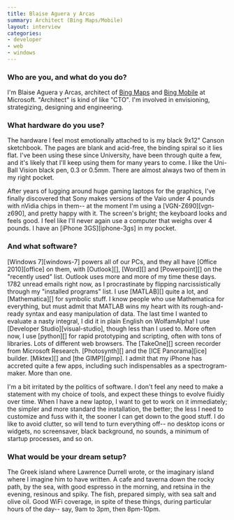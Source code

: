 ```yaml
---
title: Blaise Aguera y Arcas
summary: Architect (Bing Maps/Mobile)
layout: interview
categories:
- developer
- web
- windows
---
```


### Who are you, and what do you do?

I'm Blaise Aguera y Arcas, architect of [Bing Maps](http://www.bing.com/ "Microsoft's search engine.") and [Bing Mobile](http://www.discoverbing.com/mobile/ "The mobile version of Bing.") at Microsoft. "Architect" is kind of like "CTO". I'm involved in envisioning, strategizing, designing and engineering.

### What hardware do you use?

The hardware I feel most emotionally attached to is my black 9x12" Canson sketchbook. The pages are blank and acid-free, the binding spiral so it lies flat. I've been using these since University, have been through quite a few, and it's likely that I'll keep using them for many years to come. I like the Uni-Ball Vision black pen, 0.3 or 0.5mm. There are almost always two of them in my right pocket.

After years of lugging around huge gaming laptops for the graphics, I've finally discovered that Sony makes versions of the Vaio under 4 pounds with nVidia chips in them-- at the moment I'm using a [VGN-Z690][vgn-z690], and pretty happy with it. The screen's bright; the keyboard looks and feels good. I feel like I'll never again use a computer that weighs over 4 pounds. I have an [iPhone 3GS][iphone-3gs] in my pocket.

### And what software?

[Windows 7][windows-7] powers all of our PCs, and they all have [Office 2010][office] on them, with [Outlook][], [Word][] and [Powerpoint][] on the "recently used" list. Outlook uses more and more of my time these days. 1782 unread emails right now, as I procrastinate by flipping narcissistically through my "installed programs" list. I use [MATLAB][] quite a lot, and [Mathematica][] for symbolic stuff. I know people who use Mathematica for everything, but must admit that MATLAB wins my heart with its rough-and-ready syntax and easy manipulation of data. The last time I wanted to evaluate a nasty integral, I did it in plain English on WolfamAlpha! I use [Developer Studio][visual-studio], though less than I used to. More often now, I use [python][] for rapid prototyping and scripting, often with tons of libraries. Lots of different web browsers. The [TakeOne][] screen recorder from Microsoft Research. [Photosynth][] and the [ICE Panorama][ice] builder. [Miktex][] and [the GIMP][gimp]. I admit that my iPhone has accreted quite a few apps, including such indispensables as a spectrogram-maker. More than one.

I'm a bit irritated by the politics of software. I don't feel any need to make a statement with my choice of tools, and expect these things to evolve fluidly over time. When I have a new laptop, I want to get to work on it immediately; the simpler and more standard the installation, the better; the less I need to customize and fuss with it, the sooner I can get down to the good stuff. I do like to avoid clutter, so will tend to turn everything off-- no desktop icons or widgets, no screensaver, black background, no sounds, a minimum of startup processes, and so on.

### What would be your dream setup?

The Greek island where Lawrence Durrell wrote, or the imaginary island where I imagine him to have written. A cafe and taverna down the rocky path, by the sea, with good espresso in the morning, and retsina in the evening, resinous and spiky. The fish, prepared simply, with sea salt and olive oil. Good WiFi coverage, in spite of these things, during particular hours of the day-- say, 9am to 3pm, then 8pm-10pm.